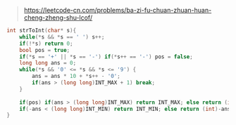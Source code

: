 > https://leetcode-cn.com/problems/ba-zi-fu-chuan-zhuan-huan-cheng-zheng-shu-lcof/

``` c
int strToInt(char* s){
    while(*s && *s == ' ') s++;
    if(!*s) return 0;
    bool pos = true;
    if(*s == '+' || *s == '-') if(*s++ == '-') pos = false;
    long long ans = 0;
    while(*s && '0' <= *s && *s <= '9') {
        ans = ans * 10 + *s++ - '0';
        if(ans > (long long)INT_MAX + 1) break; 
    }
    
    if(pos) if(ans > (long long)INT_MAX) return INT_MAX; else return (int)ans;
    if(-ans < (long long)INT_MIN) return INT_MIN; else return (int)-ans;
}
```